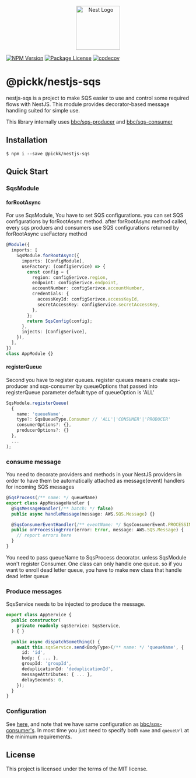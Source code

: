 <p align="center">
  <a href="http://nestjs.com/" target="blank"><img src="https://nestjs.com/img/logo-small.svg" width="120" alt="Nest Logo" /></a>
</p>

<a href="https://www.npmjs.com/package/@pickk/nestjs-sqs" target="_blank"><img src="https://img.shields.io/npm/v/@pickk/nestjs-sqs.svg" alt="NPM Version" /></a>
<a href="https://www.npmjs.com/package/@pickk/nestjs-sqs" target="_blank"><img src="https://img.shields.io/npm/l/@pickk/nestjs-sqs.svg" alt="Package License" /></a>
[![codecov](https://codecov.io/gh/DEV-MUGLES/nestjs-sqs/branch/master/graph/badge.svg?token=pMLNZOxXiq)](https://codecov.io/gh/DEV-MUGLES/nestjs-sqs)

# @pickk/nestjs-sqs

nestjs-sqs is a project to make SQS easier to use and control some required flows with NestJS. This module provides decorator-based message handling suited for simple use.

This library internally uses [bbc/sqs-producer](https://github.com/bbc/sqs-producer) and [bbc/sqs-consumer](https://github.com/bbc/sqs-consumer)

## Installation

```shell script
$ npm i --save @pickk/nestjs-sqs
```

## Quick Start

### SqsModule

#### forRootAsync

For use SqsModule, You have to set SQS configurations. you can set SQS configurations by forRootAsync method.
after forRootAsync method called, every sqs produers and consumers use SQS configurations returned by forRootAsync useFactory method

```ts
@Module({
  imports: [
    SqsModule.forRootAsync({
      imports: [ConfigModule],
      useFactory: (configService) => {
        const config = {
          region: configSerivce.region,
          endpoint: configSerivce.endpoint,
          accountNumber: configSerivce.accountNumber,
          credentials: {
            accessKeyId: configSerivce.accessKeyId,
            secretAccessKey: configService.secretAccessKey,
          },
        };
        return SqsConfig(config);
      },
      injects: [ConfigSerivce],
    }),
  ],
})
class AppModule {}
```

#### registerQueue

Second you have to register queues. register queues means create sqs-producer and sqs-consumer by queueOptions that passed into registerQueue parameter
default type of queueOption is 'ALL'

```ts
SqsModule.registerQueue(
  {
    name: 'queueName',
    type?: SqsQueueType.Consumer // 'ALL'|'CONSUMER'|'PRODUCER'
    consumerOptions?: {},
    producerOptions?: {}
  },
  ...
);
```

### consume message

You need to decorate providers and methods in your NestJS providers in order to have them be automatically attached as message(event) handlers for incoming SQS messages

```ts
@SqsProcess(/** name: */ queueName)
export class AppMessageHandler {
  @SqsMessageHandler(/** batch: */ false)
  public async handleMessage(message: AWS.SQS.Message) {}

  @SqsConsumerEventHandler(/** eventName: */ SqsConsumerEvent.PROCESSING_ERROR)
  public onProcessingError(error: Error, message: AWS.SQS.Message) {
    // report errors here
  }
}
```

You need to pass queueName to SqsProcess decorator. unless SqsModule won't register Consumer.
One class can only handle one queue. so if you want to enroll dead letter queue, you have to make new class that handle dead letter queue

### Produce messages

SqsService needs to be injected to produce the message.

```ts
export class AppService {
  public constructor(
    private readonly sqsService: SqsService,
  ) { }

  public async dispatchSomething() {
    await this.sqsService.send<BodyType>(/** name: */ 'queueName', {
      id: 'id',
      body: { ... },
      groupId: 'groupId',
      deduplicationId: 'deduplicationId',
      messageAttributes: { ... },
      delaySeconds: 0,
    });
  }
}
```

### Configuration

See [here](https://github.com/DEV-MUGLES/nestjs-sqs/blob/master/lib/sqs.types.ts), and note that we have same configuration as [bbc/sqs-consumer's](https://github.com/bbc/sqs-consumer).
In most time you just need to specify both `name` and `queueUrl` at the minimum requirements.

## License

This project is licensed under the terms of the MIT license.

